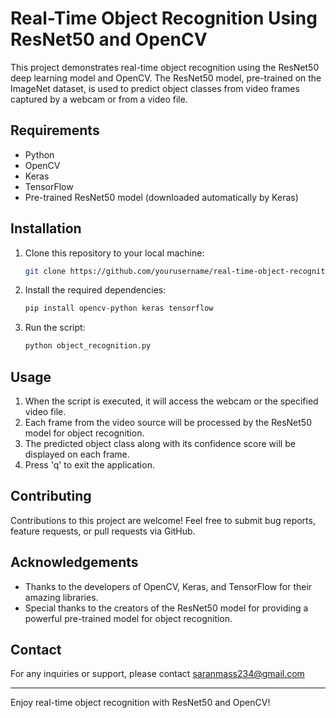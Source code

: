 # Real-Time Object Recognition Using ResNet50 and OpenCV

This project demonstrates real-time object recognition using the ResNet50 deep learning model and OpenCV. The ResNet50 model, pre-trained on the ImageNet dataset, is used to predict object classes from video frames captured by a webcam or from a video file.

## Requirements

- Python
- OpenCV
- Keras
- TensorFlow
- Pre-trained ResNet50 model (downloaded automatically by Keras)

## Installation

1. Clone this repository to your local machine:

   ```bash
   git clone https://github.com/yourusername/real-time-object-recognition.git
   ```

2. Install the required dependencies:

   ```bash
   pip install opencv-python keras tensorflow
   ```

3. Run the script:

   ```bash
   python object_recognition.py
   ```

## Usage

1. When the script is executed, it will access the webcam or the specified video file.
2. Each frame from the video source will be processed by the ResNet50 model for object recognition.
3. The predicted object class along with its confidence score will be displayed on each frame.
4. Press 'q' to exit the application.

## Contributing

Contributions to this project are welcome! Feel free to submit bug reports, feature requests, or pull requests via GitHub.

## Acknowledgements

- Thanks to the developers of OpenCV, Keras, and TensorFlow for their amazing libraries.
- Special thanks to the creators of the ResNet50 model for providing a powerful pre-trained model for object recognition.

## Contact

For any inquiries or support, please contact saranmass234@gmail.com

---

Enjoy real-time object recognition with ResNet50 and OpenCV!
